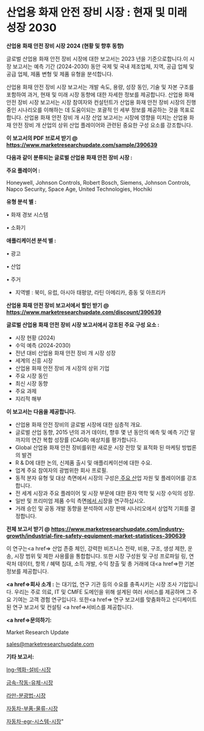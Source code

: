 # 산업용 화재 안전 장비 시장 : 현재 및 미래 성장 2030

<strong>산업용 화재 안전 장비 시장 2024 (현황 및 향후 동향)</strong>

글로벌 산업용 화재 안전 장비 시장에 대한 보고서는 2023 년을 기준으로합니다.이 시장 보고서는 예측 기간 (2024-2030) 동안 국제 및 국내 제조업체, 지역, 공급 업체 및 공급 업체, 제품 변형 및 제품 유형을 분석합니다.

산업용 화재 안전 장비 시장 보고서는 개발 속도, 용량, 성장 동인, 기술 및 자본 구조를 포함하여 과거, 현재 및 미래 시장 동향에 대한 자세한 정보를 제공합니다. 산업용 화재 안전 장비 시장 보고서는 시장 참여자와 컨설턴트가 산업용 화재 안전 장비 시장의 진행중인 시나리오를 이해하는 데 도움이되는 포괄적 인 세부 정보를 제공하는 것을 목표로합니다. 산업용 화재 안전 장비 개 시장 산업 보고서는 시장에 영향을 미치는 산업용 화재 안전 장비 개 산업의 상위 산업 플레이어와 관련된 중요한 구성 요소를 강조합니다.



<strong>이 보고서의 PDF 브로셔 받기 @ <a href=https://www.marketresearchupdate.com/sample/390639>https://www.marketresearchupdate.com/sample/390639</a></strong>



<strong>다음과 같이 분류되는 글로벌 산업용 화재 안전 장비 시장 :</strong>



<strong>주요 플레이어 :</strong>

Honeywell, Johnson Controls, Robert Bosch, Siemens, Johnson Controls, Napco Security, Space Age, United Technologies, Hochiki



<strong>유형 분석 별 :</strong>

• 화재 경보 시스템

• 소화기



<strong>애플리케이션 분석 별 :</strong>

• 광고

• 산업

• 주거

<ul>
  <li>지역별 : 북미, 유럽, 아시아 태평양, 라틴 아메리카, 중동 및 아프리카</li>
</ul>


<strong>산업용 화재 안전 장비 보고서에서 할인 받기 @ <a href=https://www.marketresearchupdate.com/discount/390639>https://www.marketresearchupdate.com/discount/390639</a></strong>



<strong>글로벌 산업용 화재 안전 장비 시장 보고서에서 강조된 주요 구성 요소 :</strong>
<ul>
  <li>시장 현황 (2024)</li>
  <li>수익 예측 (2024-2030)</li>
  <li>전년 대비 산업용 화재 안전 장비 개 시장 성장</li>
  <li>세계의 신흥 시장</li>
  <li>산업용 화재 안전 장비 개 시장의 상위 기업</li>
  <li>주요 시장 동인</li>
  <li>최신 시장 동향</li>
  <li>주요 과제</li>
  <li>지리적 해부</li>
</ul>


<strong>이 보고서는 다음을 제공합니다.</strong>
<ul>
  <li>산업용 화재 안전 장비의 글로벌 시장에 대한 심층적 개요.</li>
  <li>글로벌 산업 동향, 2015 년의 과거 데이터, 향후 몇 년 동안의 예측 및 예측 기간 말까지의 연간 복합 성장률 (CAGR) 예상치를 평가합니다.</li>
  <li>Global 산업용 화재 안전 장비를위한 새로운 시장 전망 및 표적화 된 마케팅 방법론의 발견</li>
  <li>R &amp; D에 대한 논의, 신제품 출시 및 애플리케이션에 대한 수요.</li>
  <li>업계 주요 참여자의 광범위한 회사 프로필.</li>
  <li>동적 분자 유형 및 대상 측면에서 시장의 구성은<a href=> 주요 산</a>업 자원 및 플레이어를 강조합니다.</li>
  <li>전 세계 시장과 주요 플레이어 및 시장 부문에 대한 환자 역학 및 시장 수익의 성장.</li>
  <li>일반 및 프리미엄 제품 수익 측면<a href=>에서 시</a>장을 연구하십시오.</li>
  <li>거래 승인 및 공동 개발 동향을 분석하여 시장 판매 시나리오에서 상업적 기회를 결정합니다.</li>
</ul>



<strong>전체 보고서 받기 @ <a href=https://www.marketresearchupdate.com/industry-growth/industrial-fire-safety-equipment-market-statistices-390639>https://www.marketresearchupdate.com/industry-growth/industrial-fire-safety-equipment-market-statistices-390639</a></strong>

이 연구는<a href=> 산업 존중</a> 체인, 강력한 비즈니스 전략, 비용, 구조, 생성 제한, 운송, 시장 범위 및 제한 사용률을 통합합니다. 또한 시장 구성원 및 구성 프로파일 링, 연락처 데이터, 항목 / 혜택 침대, 소득 개발, 수익 창출 및 총 거래에 대<a href=>한 기본 </a>정보를 제공합니다.



<strong><a href=>회사 소</a>개 :</strong>
는 대기업, 연구 기관 등의 수요를 충족시키는 시장 조사 기업입니다. 우리는 주로 의료, IT 및 CMFE 도메인을 위해 설계된 여러 서비스를 제공하며 그 주요 기여는 고객 경험 연구입니다. 또한<a href=> 연구 보</a>고서를 맞춤화하고 신디케이트 된 연구 보고서 및 컨설팅 <a href=>서비스</a>를 제공합니다.



<strong><a href=>문의하기:</a></strong>

Market Research Update

sales@marketresearchupdate.com



<strong>기타 보고서:</strong>

<a href=https://www.linkedin.com/pulse/lng-액화-설비-시장-동향-및-성장-전망-trend-tracking-tips-360-analysis/>lng-액화-설비-시장</a>

<a href=https://www.linkedin.com/pulse/금속-작동-유체-시장-동향-및-성장-전망-consumer-connection-chronicles-24--pgecf/>금속-작동-유체-시장</a>

<a href=https://www.linkedin.com/pulse/라만-분광법-시장-동향-및-성장-전망-isdailynews-izuhf/>라만-분광법-시장</a>

<a href=https://www.linkedin.com/pulse/자동차-부품-물류-시장-진입-전략-및-위험-평가2030년-isdailynews-mqlof/>자동차-부품-물류-시장</a>

<a href=https://www.linkedin.com/pulse/자동차-egr-시스템-시장-현재-및-미래-성장-2029-trendsetters-talk-360-analysis-yzqqf/>자동차-egr-시스템-시장</a>"

